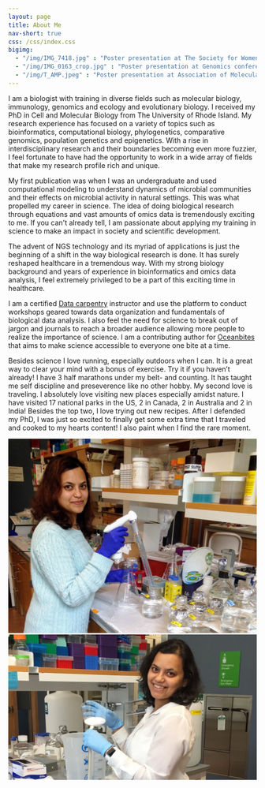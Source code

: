 ```yaml
---
layout: page
title: About Me
nav-short: true
css: /css/index.css
bigimg:
  - "/img/IMG_7418.jpg" : "Poster presentation at The Society for Women in Marine Science symposium"
  - "/img/IMG_0163_crop.jpg" : "Poster presentation at Genomics conference, The Royal Society "
  - "/img/T_AMP.jpeg" : "Poster presentation at Association of Molecular Pathology"
---
```


I am a biologist with training in diverse fields such as molecular biology, immunology, genomics and ecology and evolutionary biology. I received my PhD in Cell and Molecular Biology from The University of Rhode Island. My research experience has focused on a variety of topics such as bioinformatics, computational biology, phylogenetics, comparative genomics, population genetics and epigenetics. With a rise in interdisciplinary research and their boundaries becoming even more fuzzier, I feel fortunate to have had the opportunity to work in a wide array of fields that make my research profile rich and unique.

My first publication was when I was an undergraduate and used computational modeling to understand dynamics of microbial communities and their effects on microbial activity in natural settings. This was what propelled my career in science. The idea of doing biological research through equations and vast amounts of omics data is tremendously exciting to me. If you can't already tell, I am passionate about applying my training in science to make an impact in society and scientific development.

The advent of NGS technology and its myriad of applications is just the beginning of a shift in the way biological research is done. It has surely reshaped healthcare in a tremendous way. With my strong biology background and years of experience in bioinformatics and omics data analysis, I feel extremely privileged to be a part of this exciting time in healthcare.

I am a certified [Data carpentry](https://datacarpentry.org/) instructor and use the platform to conduct workshops geared towards data organization and fundamentals of biological data analysis. I also feel the need for science to break out of jargon and journals to reach a broader audience allowing more people to realize the importance of science. I am a contributing author for [Oceanbites](https://oceanbites.org/) that aims to make science accessible to everyone one bite at a time.

Besides science I love running, especially outdoors when I can. It is a great way to clear your mind with a bonus of exercise. Try it if you haven’t already! I have 3 half marathons under my belt- and counting. It has taught me self discipline and preseverence like no other hobby. My second love is traveling. I absolutely love visiting new places especially amidst nature. I have visited 17 national parks in the US, 2 in Canada, 2 in Australia and 2 in India! Besides the top two, I love trying out new recipes. After I defended my PhD, I was just so excited to finally get some extra time that I traveled and cooked to my hearts content! I also paint when I find the rare moment.

![Setting up experiments for RNA-seq](/img/IMG_8758.jpg)
![MGC lab, URI](/img/IMG_0111.jpg)
